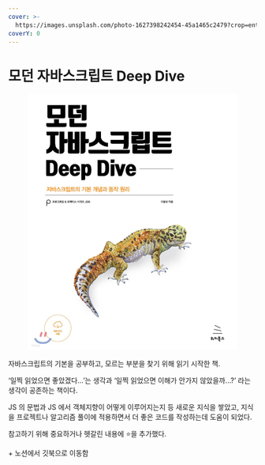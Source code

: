 ```yaml
---
cover: >-
  https://images.unsplash.com/photo-1627398242454-45a1465c2479?crop=entropy&cs=srgb&fm=jpg&ixid=M3wxOTcwMjR8MHwxfHNlYXJjaHwxfHxqYXZhc2NyaXB0fGVufDB8fHx8MTY4NzE2NDM0OHww&ixlib=rb-4.0.3&q=85
coverY: 0
---
```


# 모던 자바스크립트 Deep Dive

<figure><img src="../../.gitbook/assets/image (39).png" alt=""><figcaption></figcaption></figure>

자바스크립트의 기본을 공부하고, 모르는 부분을 찾기 위해 읽기 시작한 책.

‘일찍 읽었으면 좋았겠다…’는 생각과 ‘일찍 읽었으면 이해가 안가지 않았을까…?’ 라는 생각이 공존하는 책이다.

JS 의 문법과 JS 에서 객체지향이 어떻게 이루어지는지 등 새로운 지식을 쌓았고, 지식을 프로젝트나 알고리즘 풀이에 적용하면서 더 좋은 코드를 작성하는데 도움이 되었다.

참고하기 위해 중요하거나 헷갈린 내용에 ⭐을 추가했다.

\+ 노션에서 깃북으로 이동함
